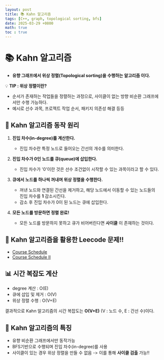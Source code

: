 ```yaml
---
layout: post
title: 📚 Kahn 알고리즘
tags: [C++, graph, topological sorting, bfs]
date: 2025-03-29 +0800
math: true
toc : true
---
```




# 📚 Kahn 알고리즘

- **유향 그래프에서 위상 정렬(Topological sorting)을 수행하는 알고리즘 이다.**


💡 **TIP : 위상 정렬이란?**
- 순서가 존재하는 작업들을 정렬하는 과정으로, 사이클이 없는 방향 비순환 그래프에서만 수행 가능하다.
- 예시로 선수 과목, 프로젝트 작업 순서, 패키지 의존성 해결 등등



## 🔎 Kahn 알고리즘 동작 원리

1. **진입 차수(in-degree)를 계산한다.**
   - 진입 차수란 특정 노드로 들어오는 간선의 개수를 의미한다.

2. **진입 차수가 0인 노드를 큐(queue)에 삽입한다.**
   - 진입 차수가 '0'이란 것은 선수 조건없이 시작할 수 있는 과목이라고 할 수 있다.

3. **큐에서 노드를 하나씩 꺼내며 위상 정렬을 수행한다.**
   - 꺼낸 노드와 연결된 간선을 제거하고, 해당 노드에서 이동할 수 있는 노드들의 진입 차수를 **1** 감소시킨다.
   - 감소 후 진입 차수가 0이 된 노드는 큐에 삽입한다.

4. **모든 노드를 방문하면 정렬 완료!**
    - 모든 노드를 방문하지 못하고 큐가 비어버린다면 **사이클** 이 존재하는 것이다.



## 🚀 Kahn 알고리즘을 활용한 Leecode 문제!!

- [Course Schedule](https://pangyokyk.github.io/2025/03/29/207-Course-Schedule/)
- [Course Schedule II](https://pangyokyk.github.io/2025/03/29/210-Course-Schedule-II/)




## 📊 시간 복잡도 계산

- degree 계산 : O(E)
- 큐에 삽입 및 제거 : O(V)
- 위상 정렬 수행 : O(V+E)

결과적으로 Kahn 알고리즘의 시간 복잡도는 **O(V+E)** (V : 노드 수, E : 간선 수)이다.



## 📌 Kahn 알고리즘의 특징

- 유향 비순환 그래프에서만 동작가능
- BFS기반으로 수행되며 진입 차수(in-degree)를 사용
- 사이클이 있는 경우 위상 정렬을 만들 수 없음 -> 이를 통해 **사이클 검출** 가능!!